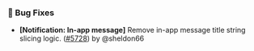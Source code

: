 ### 🐛 Bug Fixes

- **[Notification: In-app message]** Remove in-app message title string slicing logic. ([#5728](https://github.com/nocobase/nocobase/pull/5728)) by @sheldon66

